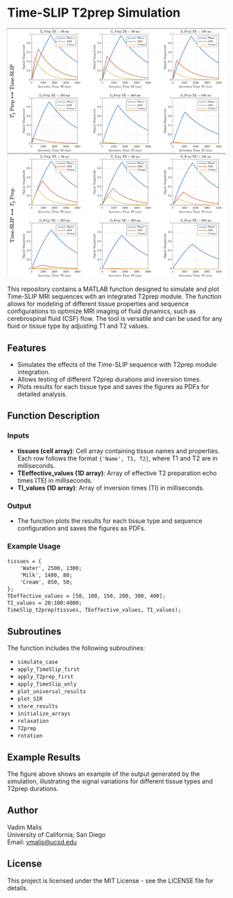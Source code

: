 # Time-SLIP T2prep Simulation

![Results](Results.png)

This repository contains a MATLAB function designed to simulate and plot Time-SLIP MRI sequences with an integrated T2prep module. The function allows for modeling of different tissue properties and sequence configurations to optimize MRI imaging of fluid dynamics, such as cerebrospinal fluid (CSF) flow. The tool is versatile and can be used for any fluid or tissue type by adjusting T1 and T2 values.

## Features

- Simulates the effects of the Time-SLIP sequence with T2prep module integration.
- Allows testing of different T2prep durations and inversion times.
- Plots results for each tissue type and saves the figures as PDFs for detailed analysis.

## Function Description

### Inputs
- **tissues (cell array)**: Cell array containing tissue names and properties. Each row follows the format `{'Name', T1, T2}`, where T1 and T2 are in milliseconds.
- **TEeffective_values (1D array)**: Array of effective T2 preparation echo times (TE) in milliseconds.
- **TI_values (1D array)**: Array of inversion times (TI) in milliseconds.

### Output
- The function plots the results for each tissue type and sequence configuration and saves the figures as PDFs.

### Example Usage
~~~
tissues = {
    'Water', 2500, 1300;  
    'Milk', 1400, 80; 
    'Cream', 850, 50;
};
TEeffective_values = [50, 100, 150, 200, 300, 400];
TI_values = 20:100:4000;
TimeSlip_t2prep(tissues, TEeffective_values, TI_values);
~~~

## Subroutines

The function includes the following subroutines:

- `simulate_case`
- `apply_TimeSlip_first`
- `apply_T2prep_first`
- `apply_TimeSlip_only`
- `plot_universal_results`
- `plot_SIR`
- `store_results`
- `initialize_arrays`
- `relaxation`
- `T2prep`
- `rotation`

## Example Results

The figure above shows an example of the output generated by the simulation, illustrating the signal variations for different tissue types and T2prep durations.

## Author

Vadim Malis  
University of California, San Diego  
Email: [vmalis@ucsd.edu](mailto:vmalis@ucsd.edu)

## License

This project is licensed under the MIT License - see the LICENSE file for details.
